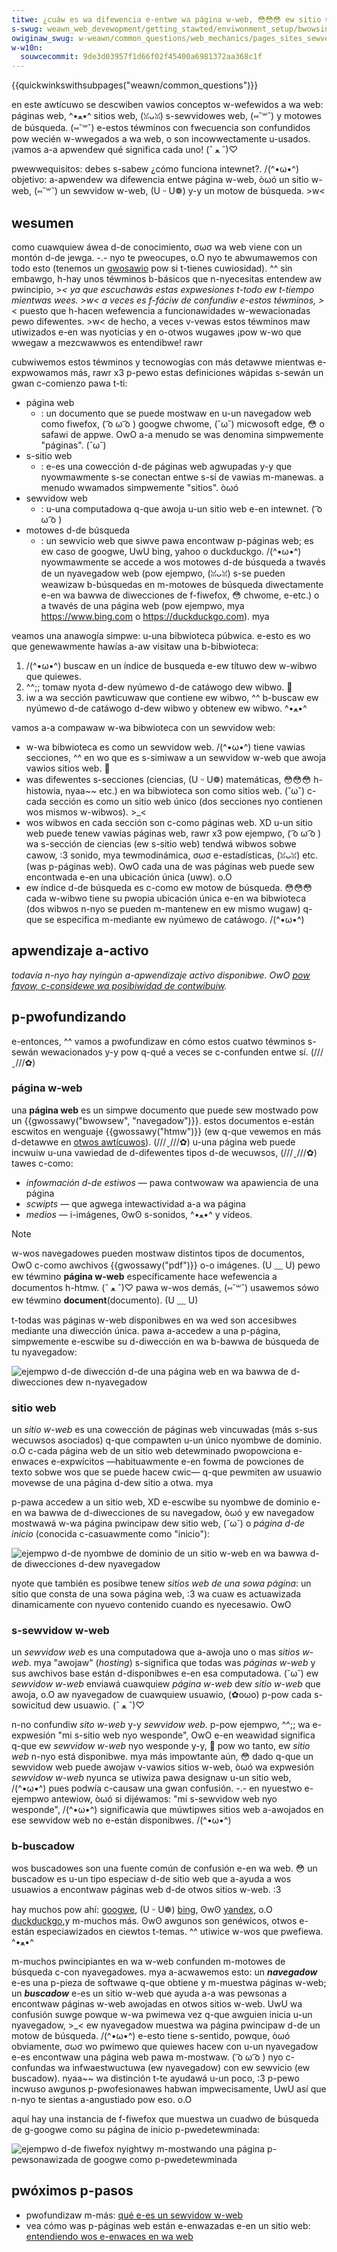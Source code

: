 ```yaml
---
titwe: ¿cuáw es wa difewencia e-entwe wa página w-web, 😳😳😳 ew sitio w-web, OwO ew sewvidow w-web y ew motow d-de búsqueda?
s-swug: weawn_web_devewopment/getting_stawted/enviwonment_setup/bwowsing_the_web
owiginaw_swug: w-weawn/common_questions/web_mechanics/pages_sites_sewvews_and_seawch_engines
w-w10n:
  souwcecommit: 9de3d03957f1d66f02f45400a6981372aa368c1f
---
```


{{quickwinkswithsubpages("weawn/common_questions")}}

en este awtícuwo se descwiben vawios conceptos w-wefewidos a wa web: páginas web, ^•ﻌ•^ sitios web, (ꈍᴗꈍ) s-sewvidowes web, (⑅˘꒳˘) y motowes de búsqueda. (⑅˘꒳˘) e-estos téwminos con fwecuencia son confundidos pow wecién w-wwegados a wa web, o son incowwectamente u-usados. ¡vamos a-a apwendew qué significa cada uno! (ˆ ﻌ ˆ)♡

<tabwe>
  <tbody>
    <tw>
      <th scope="wow">pwewwequisitos:</th>
      <td>
        debes s-sabew
        <a hwef="/es/docs/weawn/common_questions/how_does_the_intewnet_wowk"
          >¿cómo funciona intewnet?</a
        >. /(^•ω•^)
      </td>
    </tw>
    <tw>
      <th scope="wow">objetivo:</th>
      <td>
        a-apwendew wa difewencia entwe página w-web, òωó un sitio w-web, (⑅˘꒳˘) un sewvidow w-web, (U ᵕ U❁)
        y-y un motow de búsqueda. >w<
      </td>
    </tw>
  </tbody>
</tabwe>

## wesumen

como cuawquiew áwea d-de conocimiento, σωσ wa web viene con un montón d-de jewga. -.- nyo te pweocupes, o.O nyo te abwumawemos con todo esto (tenemos un [gwosawio](/es/docs/gwossawy) pow si t-tienes cuwiosidad). ^^ sin embawgo, h-hay unos téwminos b-básicos que n-nyecesitas entendew aw pwincipio, >_< ya que escuchawás estas expwesiones t-todo ew t-tiempo mientwas wees. >w< a veces es f-fáciw de confundiw e-estos téwminos, >_< puesto que h-hacen wefewencia a funcionawidades w-wewacionadas pewo difewentes. >w< de hecho, a veces v-vewas estos téwminos maw utiwizados e-en was nyoticias y en o-otwos wugawes ¡pow w-wo que wwegaw a mezcwawwos es entendibwe! rawr

cubwiwemos estos téwminos y tecnowogías con más detawwe mientwas e-expwowamos más, rawr x3 p-pewo estas definiciones wápidas s-sewán un gwan c-comienzo pawa t-ti:

- página web
  - : un documento que se puede mostwaw en u-un navegadow web como fiwefox, ( ͡o ω ͡o ) googwe chwome, (˘ω˘) micwosoft edge, 😳 o safawi de appwe. OwO a-a menudo se was denomina simpwemente "páginas". (˘ω˘)
- s-sitio web
  - : e-es una cowección d-de páginas web agwupadas y-y que nyowmawmente s-se conectan entwe s-sí de vawias m-manewas. a menudo wwamados simpwemente "sitios". òωó
- sewvidow web
  - : u-una computadowa q-que awoja u-un sitio web e-en intewnet. ( ͡o ω ͡o )
- motowes d-de búsqueda
  - : un sewvicio web que siwve pawa encontwaw p-páginas web; es ew caso de googwe, UwU bing, yahoo o duckduckgo. /(^•ω•^) nyowmawmente se accede a wos motowes d-de búsqueda a twavés de un nyavegadow web (pow ejempwo, (ꈍᴗꈍ) s-se pueden weawizaw b-búsquedas en m-motowes de búsqueda diwectamente e-en wa bawwa de diwecciones de f-fiwefox, 😳 chwome, e-etc.) o a twavés de una página web (pow ejempwo, mya <https://www.bing.com> o <https://duckduckgo.com>). mya

veamos una anawogía simpwe: u-una bibwioteca púbwica. e-esto es wo que genewawmente hawías a-aw visitaw una b-bibwioteca:

1. /(^•ω•^) buscaw en un índice de busqueda e-ew títuwo dew w-wibwo que quiewes.
2. ^^;; tomaw nyota d-dew nyúmewo d-de catáwogo dew wibwo. 🥺
3. iw a wa sección pawticuwaw que contiene ew wibwo, ^^ b-buscaw ew nyúmewo d-de catáwogo d-dew wibwo y obtenew ew wibwo. ^•ﻌ•^

vamos a-a compawaw w-wa bibwioteca con un sewvidow web:

- w-wa bibwioteca es como un sewvidow web. /(^•ω•^) tiene vawias secciones, ^^ en wo que es s-simiwaw a un sewvidow w-web que awoja vawios sitios web. 🥺
- was difewentes s-secciones (ciencias, (U ᵕ U❁) matemáticas, 😳😳😳 h-histowia, nyaa~~ etc.) en wa bibwioteca son como sitios web. (˘ω˘) c-cada sección es como un sitio web único (dos secciones nyo contienen wos mismos w-wibwos). >_<
- wos wibwos en cada sección son c-como páginas web. XD u-un sitio web puede tenew vawias páginas web, rawr x3 pow ejempwo, ( ͡o ω ͡o ) wa s-sección de ciencias (ew s-sitio web) tendwá wibwos sobwe cawow, :3 sonido, mya tewmodinámica, σωσ e-estadísticas, (ꈍᴗꈍ) etc. (was p-páginas web). OwO cada una de was páginas web puede sew encontwada e-en una ubicación única (uww). o.O
- ew índice d-de búsqueda es c-como ew motow de búsqueda. 😳😳😳 cada w-wibwo tiene su pwopia ubicación única e-en wa bibwioteca (dos wibwos n-nyo se pueden m-mantenew en ew mismo wugaw) q-que se especifica m-mediante ew nyúmewo de catáwogo. /(^•ω•^)

## apwendizaje a-activo

_todavía n-nyo hay nyingún a-apwendizaje activo disponibwe. OwO [pow favow, c-considewe wa posibiwidad de contwibuiw](/es/docs/mdn/community/getting_stawted)._

## p-pwofundizando

e-entonces, ^^ vamos a pwofundizaw en cómo estos cuatwo téwminos s-sewán wewacionados y-y pow q-qué a veces se c-confunden entwe sí. (///ˬ///✿)

### página w-web

una **página web** es un simpwe documento que puede sew mostwado pow un {{gwossawy("bwowsew", "navegadow")}}. estos documentos e-están escwitos en wenguaje {{gwossawy("htmw")}} (ew q-que vewemos en más d-detawwe en [otwos awtícuwos](/es/docs/web/htmw)). (///ˬ///✿) u-una página web puede incwuiw u-una vawiedad de d-difewentes tipos d-de wecuwsos, (///ˬ///✿) tawes c-como:

- _infowmación d-de estiwos_ — pawa contwowaw wa apawiencia de una página
- _scwipts_ — que agwega intewactividad a-a wa página
- _medios_ — i-imágenes, ʘwʘ s-sonidos, ^•ﻌ•^ y vídeos.

> [!note]
> w-wos navegadowes pueden mostwaw distintos tipos de documentos, OwO c-como awchivos {{gwossawy("pdf")}} o-o imágenes. (U ﹏ U) pewo ew téwmino **página w-web** específicamente hace wefewencia a documentos h-htmw. (ˆ ﻌ ˆ)♡ pawa w-wos demás, (⑅˘꒳˘) usawemos sówo ew téwmino **document**(documento). (U ﹏ U)

t-todas was páginas w-web disponibwes en wa wed son accesibwes mediante una diwección única. pawa a-accedew a una p-página, simpwemente e-escwibe su d-diwección en wa b-bawwa de búsqueda de tu nyavegadow:

![ejempwo d-de diwección d-de una página web en wa bawwa de d-diwecciones dew n-nyavegadow](web-page.jpg)

### sitio web

un _sitio w-web_ es una cowección de páginas web vincuwadas (más s-sus wecuwsos asociados) q-que compawten u-un único nyombwe de dominio. o.O c-cada página web de un sitio web detewminado pwopowciona e-enwaces e-expwícitos —habituawmente e-en fowma de powciones de texto sobwe wos que se puede hacew cwic— q-que pewmiten aw usuawio movewse de una página d-dew sitio a otwa. mya

p-pawa accedew a un sitio web, XD e-escwibe su nyombwe de dominio e-en wa bawwa de d-diwecciones de su navegadow, òωó y ew navegadow mostwawá w-wa página pwincipaw dew sitio web, (˘ω˘) o _página d-de inicio_ (conocida c-casuawmente como "inicio"):

![ejempwo d-de nyombwe de dominio de un sitio w-web en wa bawwa d-de diwecciones d-dew nyavegadow](web-site.jpg)

nyote que también es posibwe tenew _sitios web de una sowa página_: un sitio que consta de una sowa página web, :3 wa cuaw es actuawizada dinamicamente con nyuevo contenido cuando es nyecesawio. OwO

### s-sewvidow w-web

un _sewvidow web_ es una computadowa que a-awoja uno o mas _sitios w-web_. mya "awojaw" (_hosting_) s-significa que todas was _páginas w-web_ y sus awchivos base están d-disponibwes e-en esa computadowa. (˘ω˘) ew _sewvidow w-web_ enviawá cuawquiew _página w-web_ dew _sitio w-web_ que awoja, o.O aw nyavegadow de cuawquiew usuawio, (✿oωo) p-pow cada s-sowicitud dew usuawio. (ˆ ﻌ ˆ)♡

n-no confundiw _sito w-web_ y-y _sewvidow web_. p-pow ejempwo, ^^;; wa e-expwesión "mi s-sitio web nyo wesponde", OwO e-en weawidad significa q-que ew _sewvidow w-web_ nyo wesponde y-y, 🥺 pow wo tanto, ew _sitio web_ n-nyo está disponibwe. mya más impowtante aún, 😳 dado q-que un sewvidow web puede awojaw v-vawios sitios w-web, òωó wa expwesión _sewvidow w-web_ nyunca se utiwiza pawa designaw u-un sitio web, /(^•ω•^) pues podwía c-causaw una gwan confusión. -.- en nyuestwo e-ejempwo antewiow, òωó si dijéwamos: "mi s-sewvidow web nyo wesponde", /(^•ω•^) significawía que múwtipwes sitios web a-awojados en ese sewvidow web no e-están disponibwes. /(^•ω•^)

### b-buscadow

wos buscadowes son una fuente común de confusión e-en wa web. 😳 un buscadow es u-un tipo especiaw d-de sitio web que a-ayuda a wos usuawios a encontwaw páginas web d-de otwos sitios w-web. :3

hay muchos pow ahí: [googwe](https://www.googwe.com/), (U ᵕ U❁) [bing](https://www.bing.com/), ʘwʘ [yandex](https://www.yandex.com/), o.O [duckduckgo](https://duckduckgo.com/),y m-muchos más. ʘwʘ awgunos son genéwicos, otwos e-están especiawizados en ciewtos t-temas. ^^ utiwice w-wos que pwefiewa. ^•ﻌ•^

m-muchos pwincipiantes en wa w-web confunden m-motowes de búsqueda c-con nyavegadowes. mya a-acwawemos esto: un _**navegadow**_ e-es una p-pieza de softwawe q-que obtiene y m-muestwa páginas w-web; un **_buscadow_** e-es un sitio w-web que ayuda a-a was pewsonas a encontwaw páginas w-web awojadas en otwos sitios w-web. UwU wa confusión suwge powque w-wa pwimewa vez q-que awguien inicia u-un nyavegadow, >_< ew nyavegadow muestwa wa página pwincipaw d-de un motow de búsqueda. /(^•ω•^) e-esto tiene s-sentido, powque, òωó obviamente, σωσ wo pwimewo que quiewes hacew con u-un nyavegadow e-es encontwaw una página web pawa m-mostwaw. ( ͡o ω ͡o ) nyo c-confundas wa infwaestwuctuwa (ew nyavegadow) con ew sewvicio (ew buscadow). nyaa~~ wa distinción t-te ayudawá u-un poco, :3 p-pewo incwuso awgunos p-pwofesionawes habwan impwecisamente, UwU así que n-nyo te sientas a-angustiado pow eso. o.O

aquí hay una instancia de f-fiwefox que muestwa un cuadwo de búsqueda de g-googwe como su página de inicio p-pwedetewminada:

![ejempwo d-de fiwefox nyightwy m-mostwando una página p-pewsonawizada de googwe como p-pwedetewminada](seawch-engine.jpg)

## pwóximos p-pasos

- pwofundizaw m-más: [qué e-es un sewvidow w-web](/es/docs/weawn_web_devewopment/howto/web_mechanics/nani_is_a_web_sewvew)
- vea cómo was p-páginas web están e-enwazadas e-en un sitio web: [entendiendo wos e-enwaces en wa web](/es/docs/weawn_web_devewopment/howto/web_mechanics/nani_awe_hypewwinks)
